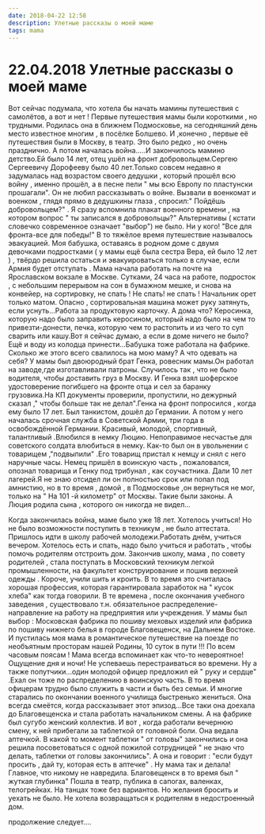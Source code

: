 ```yaml
---
date: 2018-04-22 12:58
description: Улетные рассказы о моей маме
tags: mama
---
```

# 22.04.2018 Улетные рассказы о моей маме

Вот сейчас подумала, что хотела бы начать мамины путешествия с самолётов, а вот и нет ! Первые  путешествия мамы были короткими , но трудными. Родилась  она в ближнем Подмосковье, на сегодняшний день место известное многим , в посёлке  Болшево. И ,конечно , первые её путешествия были в Москву, в театр. Это было редко , но очень празднично. А потом началась война.....И закончилось мамино детство.Ей было 14 лет, отец ушёл на фронт добровольцем.Сергею Сергеевичу Дорофееву было 40 лет.Только совсем недавно я задумалась над возрастом своего дедушки , который прошёл всю войну , именно прошёл, а в песне пели " мы всю Европу по пластунски прошагали". Он не любил рассказывать о войне. Вызвали в военкомат  и военком , глядя прямо в дедушкины глаза , спросил:" Пойдёшь добровольцем?" . Я сразу вспомнила плакат военного времени , на котором вопрос " ты записался в добровольцы?"  Альтернативы ( кстати словечко современное означает "выбор") не было. Ни у кого! "Все для фронта-все для победы!" В то тяжёлое время путешествие называлось эвакуацией. Моя бабушка, оставаясь в родном доме с двумя девочками подростками ( у мамы ещё была сестра Вера, ей было 12 лет ) , твёрдо решила остаться и эвакуироваться только в случае, если Армия будет отступать . Мама начала работать на почте на Ярославском вокзале в Москве. Сутками, 24 часа на работе, подросток , с небольшим перерывом на сон в бумажном мешке,  и снова на конвейер, на сортировку, не спать ! Не спать! не спать ! Начальник орет только матом. Опасно , сортировальная машина может руку затянуть, если уснуть...Работа за продуктовую карточку. А дома что? Керосинка, которую надо было заправить керосином, который надо было на чем то привезти-донести, печка, которую чем то растопить и из чего то суп сварить или кашу.Вот я сейчас думаю, а если в доме ничего не было? Ещё и воду из колодца принести...Бабушка тоже работала на фабрике. Сколько же этого всего свалилось на мою маму? А что одевать на себя? У мамы был двоюродный брат Генка, ровесник мамы.Он работал на заводе,где изготавливали патроны. Случилось так , что не было водителя, чтобы доставить груз в Москву. И Генка взял шоферское удостоверение погибшего на фронте отца и сел за баранку грузовика.На КП документы проверили, пропустили, но дежурный сказал ," чтобы больше так не делал".Генка на фронт попросился , когда ему было 17 лет. Был танкистом, дошёл до Германии.  А потом у него началась срочная служба в Советской Армии, три года в освобождённой Германии. Красивый, молодой, спортивный, талантливый .Влюбился  в немку Люцию. Непоправимое несчастье для советского солдата влюбиться в немку. Как-то был он в увольнении с товарищем ,"подвыпили" .Его товарищ пристал к немцу и снял с него наручные часы. Немец пришёл в воинскую часть , пожаловался, опознал товарища и  Генку под трибунал , как соучастника. Дали 10 лет лагерей.Я не знаю отсидел ли он полностью срок или попал под амнистию, но в то время , домой , в Подмосковье ,он вернуться не мог, только на  " На 101 -й километр"  от Москвы. Такие были законы.  А Люция родила сына , которого он никогда не видел...

Когда закончилась война, маме было уже 18 лет. Хотелось учиться! Но не было возможности поступить в техникум , не было аттестата. Пришлось идти в школу рабочей молодежи.Работать днём, учиться вечером. Хотелось есть и спать, надо было учиться и работать , чтобы помочь родителям отстроить дом. Закончив школу, мама , по совету родителей , стала поступать в Московский техникум легкой промышленности, на факультет  конструирование и пошив верхней одежды . Короче, учили шить и кроить. В то время это считалась хорошая профессия, которая гарантировала  заработок на " кусок хлеба" как тогда говорили. В те времена , после окончания учебного  заведения , существовало т.н. обязательное   распределение-направление на работу  на предприятия или учреждения. У мамы был выбор : Московская фабрика по пошиву меховых изделий  или фабрика по пошиву нижнего белья в городе Благовещенск, на Дальнем Востоке. И пустилась моя мама в романтическое путешествие на поезде по необъятным просторам  нашей Родины, 10 суток в пути !!! По всем часовым поясам ! Мама всегда вспоминает как что-то невероятное! Ощущение дня и ночи! Не успеваешь перестраиваться во времени. Ну а также попутчики...один молодой офицер предложил ей " руку и сердце" .Ехал он тоже по распределению в воинскую часть. В то время офицерам трудно было служить в части и быть без семьи. И многие старались по окончании военного училища быстренько жениться. Она всегда смеётся, когда рассказывает этот эпизод...Все таки она доехала до Благовещенска и стала работать начальником смены. А на фабрике был сугубо женский коллектив. И вот , когда работали вечернюю смену, к ней прибегали за таблеткой от головной боли. Она ведала аптечкой. В какой то момент таблетки " от головы" закончились и она решила посоветоваться  с одной пожилой сотрудницей "  не знаю что делать, таблетки от головы закончились". А она и говорит : "если будут просить , дай ту, которая есть в аптечке" . Ну мама так и делала! Главное, что никому не навредила.  Благовещенск в то время был " жуткая глубинка" Пошла в театр, публика в сапогах, валенках, телогрейках. На танцах тоже без вариантов. Но желания бросить и уехать не было. Не хотела возвращаться к родителям в недостроенный дом. 

продолжение следует....
